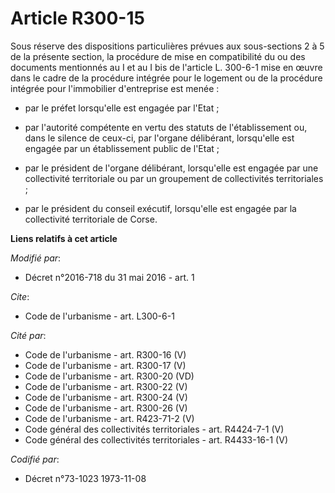 # Article R300-15

Sous réserve des dispositions particulières prévues aux sous-sections 2 à 5 de la présente section, la procédure de mise en
compatibilité du ou des documents mentionnés au I et au I bis  de l'article L. 300-6-1 mise en œuvre dans le cadre de la
procédure intégrée pour le logement ou de la procédure intégrée pour l'immobilier d'entreprise  est menée :

- par le préfet lorsqu'elle est engagée par l'Etat ;

- par l'autorité compétente en vertu des statuts de l'établissement ou, dans le silence de ceux-ci, par l'organe délibérant,
lorsqu'elle est engagée par un établissement public de l'Etat ;

- par le président de l'organe délibérant, lorsqu'elle est engagée par une collectivité territoriale ou par un groupement de
collectivités territoriales ;

- par le président du conseil exécutif, lorsqu'elle est engagée par la collectivité territoriale de Corse.

**Liens relatifs à cet article**

_Modifié par_:

  - Décret n°2016-718 du 31 mai 2016 - art. 1

_Cite_:

  - Code de l'urbanisme - art. L300-6-1

_Cité par_:

  - Code de l'urbanisme - art. R300-16 (V)
  - Code de l'urbanisme - art. R300-17 (V)
  - Code de l'urbanisme - art. R300-20 (VD)
  - Code de l'urbanisme - art. R300-22 (V)
  - Code de l'urbanisme - art. R300-24 (V)
  - Code de l'urbanisme - art. R300-26 (V)
  - Code de l'urbanisme - art. R423-71-2 (V)
  - Code général des collectivités territoriales - art. R4424-7-1 (V)
  - Code général des collectivités territoriales - art. R4433-16-1 (V)

_Codifié par_:

  - Décret n°73-1023 1973-11-08
